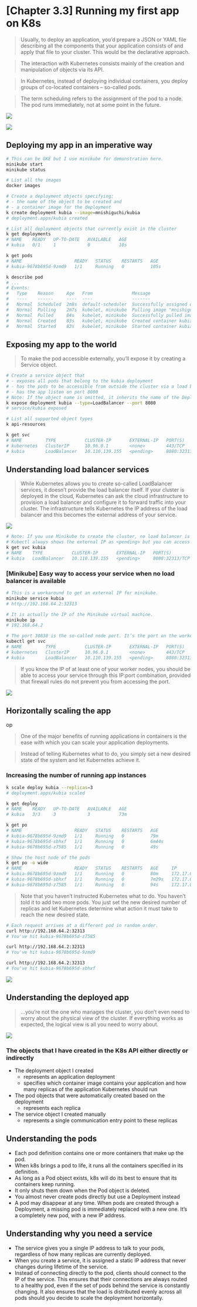 # [Chapter 3.3] Running my first app on K8s

> Usually, to deploy an application, you’d prepare a JSON or YAML file describing all the components that your application consists of and apply that file to your cluster. This would be the declarative approach.

> The interaction with Kubernetes consists mainly of the creation and manipulation of objects via its API.

> In Kubernetes, instead of deploying individual containers, you deploy groups of co-located containers – so-called pods.

> The term scheduling refers to the assignment of the pod to a node. The pod runs immediately, not at some point in the future.

![](https://user-images.githubusercontent.com/7563926/79015707-55bda400-7b3b-11ea-9200-3003c81318c3.png)

![](https://user-images.githubusercontent.com/7563926/79016994-4c820680-7b3e-11ea-9aa4-67eb508e351f.png)

## Deploying my app in an imperative way

```sh
# This can be GKE but I use minikube for demonstration here.
minikube start
minikube status

# List all the images
docker images

# Create a deployment objects specifying:
# - the name of the object to be created and
# - a container image for the deployment
k create deployment kubia --image=mnishiguchi/kubia
# deployment.apps/kubia created

# List all deployment objects that currently exist in the cluster
k get deployments
# NAME    READY   UP-TO-DATE   AVAILABLE   AGE
# kubia   0/1     1            0           10s

k get pods
# NAME                    READY   STATUS    RESTARTS   AGE
# kubia-9678b695d-9zmd9   1/1     Running   0          105s

k describe pod
# ...
# Events:
#   Type    Reason     Age   From               Message
#   ----    ------     ----  ----               -------
#   Normal  Scheduled  2m8s  default-scheduler  Successfully assigned default/kubia-9678b695d-9zmd9 to minikube
#   Normal  Pulling    2m7s  kubelet, minikube  Pulling image "mnishiguchi/kubia"
#   Normal  Pulled     84s   kubelet, minikube  Successfully pulled image "mnishiguchi/kubia"
#   Normal  Created    83s   kubelet, minikube  Created container kubia
#   Normal  Started    83s   kubelet, minikube  Started container kubia
```

## Exposing my app to the world

> To make the pod accessible externally, you’ll expose it by creating a Service object.

```sh
# Create a service object that
# - exposes all pods that belong to the kubia deployment
# - has the pods to be accessible from outside the cluster via a load balancer
# - has the app listen on port 8080
# Note: If the object name is omitted, it inherits the name of the Deployment.
k expose deployment kubia --type=LoadBalancer --port 8080
# service/kubia exposed

# List all supported object types
k api-resources

k get svc
# NAME         TYPE           CLUSTER-IP       EXTERNAL-IP   PORT(S)          AGE
# kubernetes   ClusterIP      10.96.0.1        <none>        443/TCP          17d
# kubia        LoadBalancer   10.110.139.155   <pending>     8080:32313/TCP   6m17s
```

## Understanding load balancer services

> While Kubernetes allows you to create so-called LoadBalancer services, it doesn’t provide the load balancer itself. If your cluster is deployed in the cloud, Kubernetes can ask the cloud infrastructure to provision a load balancer and configure it to forward traffic into your cluster. The infrastructure tells Kubernetes the IP address of the load balancer and this becomes the external address of your service.

![](https://user-images.githubusercontent.com/7563926/79018650-59a0f480-7b42-11ea-8c8c-46169c16a45a.png)

```sh
# Note: If you use Minikube to create the cluster, no load balancer is created.
# Kubectl always shows the external IP as <pending> but you can access the service in another way.
k get svc kubia
# NAME    TYPE           CLUSTER-IP       EXTERNAL-IP   PORT(S)          AGE
# kubia   LoadBalancer   10.110.139.155   <pending>     8080:32313/TCP   22m
```

### [Minikube] Easy way to access your service when no load balancer is available

```sh
# This is a workaround to get an external IP for minikube.
minikube service kubia
# http://192.168.64.2:32313

# It is actually the IP of the Minikube virtual machine.
minikube ip
# 192.168.64.2

# The port 30838 is the so-called node port. It’s the port on the worker node that forwards connections to your service.
kubectl get svc
# NAME         TYPE           CLUSTER-IP       EXTERNAL-IP   PORT(S)          AGE
# kubernetes   ClusterIP      10.96.0.1        <none>        443/TCP          17d
# kubia        LoadBalancer   10.110.139.155   <pending>     8080:32313/TCP   34m
```

> If you know the IP of at least one of your worker nodes, you should be able to access your service through this IP:port combination, provided that firewall rules do not prevent you from accessing the port.

![](https://user-images.githubusercontent.com/7563926/79020230-4859e700-7b46-11ea-8bb7-1609de129b6a.png)

## Horizontally scaling the app

op

> One of the major benefits of running applications in containers is the ease with which you can scale your application deployments.

> Instead of telling Kubernetes what to do, you simply set a new desired state of the system and let Kubernetes achieve it.

### Increasing the number of running app instances

```sh
k scale deploy kubia --replicas=3
# deployment.apps/kubia scaled

k get deploy
# NAME    READY   UP-TO-DATE   AVAILABLE   AGE
# kubia   3/3     3            3           73m

k get po
# NAME                    READY   STATUS    RESTARTS   AGE
# kubia-9678b695d-9zmd9   1/1     Running   0          79m
# kubia-9678b695d-sbhxf   1/1     Running   0          6m44s
# kubia-9678b695d-z7585   1/1     Running   0          49s

# Show the host node of the pods
k get po -o wide
# NAME                    READY   STATUS    RESTARTS   AGE     IP           NODE       NOMINATED NODE   READINESS GATES
# kubia-9678b695d-9zmd9   1/1     Running   0          80m     172.17.0.4   minikube   <none>           <none>
# kubia-9678b695d-sbhxf   1/1     Running   0          7m29s   172.17.0.6   minikube   <none>           <none>
# kubia-9678b695d-z7585   1/1     Running   0          94s     172.17.0.5   minikube   <none>           <none>
```

> Note that you haven’t instructed Kubernetes what to do. You haven’t told it to add two more pods. You just set the new desired number of replicas and let Kubernetes determine what action it must take to reach the new desired state.

```sh
# Each request arrives at a different pod in random order.
curl http://192.168.64.2:32313
# You've hit kubia-9678b695d-z7585

curl http://192.168.64.2:32313
# You've hit kubia-9678b695d-9zmd9

curl http://192.168.64.2:32313
# You've hit kubia-9678b695d-sbhxf
```

![](https://user-images.githubusercontent.com/7563926/79021727-4e51c700-7b4a-11ea-9fbd-1fcab0b5a213.png)

## Understanding the deployed app

> ...you’re not the one who manages the cluster, you don’t even need to worry about the physical view of the cluster. If everything works as expected, the logical view is all you need to worry about.

![](https://user-images.githubusercontent.com/7563926/79047066-6ffe8d00-7be2-11ea-894b-8ec7bee67763.png)

### The objects that I have created in the K8s API either directly or indirectly

- The deployment object I created
  - represents an application deployment
  - specifies which container image contains your application and how many replicas of the application Kubernetes should run
- The pod objects that were automatically created based on the deployment
  - represents each replica
- The service object I created manually
  - represents a single communication entry point to these replicas

## Understanding the pods

- Each pod definition contains one or more containers that make up the pod.
- When k8s brings a pod to life, it runs all the containers specified in its definition.
- As long as a Pod object exists, k8s will do its best to ensure that its containers keep running.
- It only shuts them down when the Pod object is deleted.
- You almost never create pods directly but use a Deployment instead
- A pod may disappear at any time. When pods are created through a Deployment, a missing pod is immediately replaced with a new one. It’s a completely new pod, with a new IP address.

## Understanding why you need a service

- The service gives you a single IP address to talk to your pods, regardless of how many replicas are currently deployed.
- When you create a service, it is assigned a static IP address that never changes during lifetime of the service.
- Instead of connecting directly to the pod, clients should connect to the IP of the service. This ensures that their connections are always routed to a healthy pod, even if the set of pods behind the service is constantly changing. It also ensures that the load is distributed evenly across all pods should you decide to scale the deployment horizontally.
